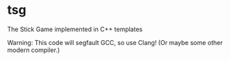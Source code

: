 # tsg
The Stick Game implemented in C++ templates

Warning: This code will segfault GCC, so use Clang! (Or maybe some other modern compiler.)
